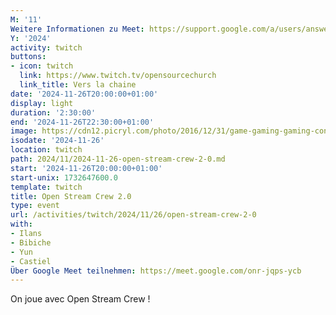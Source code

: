 ```yaml
---
M: '11'
Weitere Informationen zu Meet: https://support.google.com/a/users/answer/9282720
Y: '2024'
activity: twitch
buttons:
- icon: twitch
  link: https://www.twitch.tv/opensourcechurch
  link_title: Vers la chaine
date: '2024-11-26T20:00:00+01:00'
display: light
duration: '2:30:00'
end: '2024-11-26T22:30:00+01:00'
image: https://cdn12.picryl.com/photo/2016/12/31/game-gaming-gaming-console-science-technology-555734-1024.png
isodate: '2024-11-26'
location: twitch
path: 2024/11/2024-11-26-open-stream-crew-2-0.md
start: '2024-11-26T20:00:00+01:00'
start-unix: 1732647600.0
template: twitch
title: Open Stream Crew 2.0
type: event
url: /activities/twitch/2024/11/26/open-stream-crew-2-0
with:
- Ilans
- Bibiche
- Yun
- Castiel
Über Google Meet teilnehmen: https://meet.google.com/onr-jqps-ycb
---
```

On joue avec Open Stream Crew !